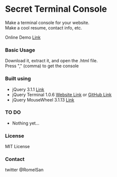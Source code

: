 # Secret Terminal Console
Make a terminal console for your website.  
Make a cool resume, contact info, etc.  

Online Demo [Link](https://www.romelvera.com/github/console/)  

### Basic Usage

Download it, extract it, and open the .html file.  
Press "," (comma) to get the console

### Built using
* jQuery 3.1.1 [Link](https://jquery.com/)
* jQuery Terminal 1.0.6 [Website Link](http://terminal.jcubic.pl/) or [GitHub Link](https://github.com/jcubic/jquery.terminal)
* jQuery MouseWheel 3.1.13 [Link](https://github.com/jquery/jquery-mousewheel)

### TO DO
- Nothing yet...

### License
MIT License

### Contact
twitter @RomelSan
